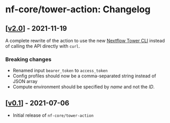 # nf-core/tower-action: Changelog

## [[v2.0](https://github.com/nf-core/tower-action/releases/tag/v2.0)] - 2021-11-19

A complete rewrite of the action to use the new [Nextflow Tower CLI](https://github.com/seqeralabs/tower-cli)
instead of calling the API directly with `curl`.

### Breaking changes

* Renamed input `bearer_token` to `access_token`
* Config profiles should now be a comma-separated string instead of JSON array
* Compute environment should be specified by _name_ and not the _ID_.

## [[v0.1](https://github.com/nf-core/tower-action/releases/tag/v0.1)] - 2021-07-06

* Initial release of `nf-core/tower-action`
